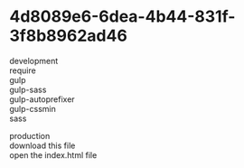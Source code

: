 # 4d8089e6-6dea-4b44-831f-3f8b8962ad46
development <br>
require <br>
gulp <br>
gulp-sass <br>
gulp-autoprefixer <br>
gulp-cssmin<br>
sass<br>

production <br>
download this file <br>
open the index.html file


